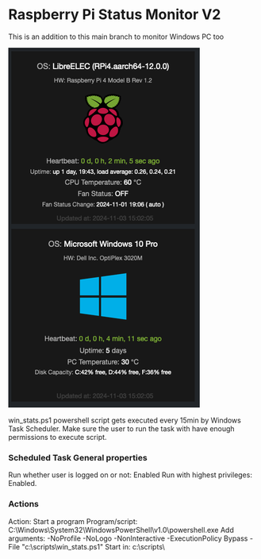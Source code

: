 <h1>Raspberry Pi Status Monitor V2</h1>

This is an addition to this main branch to monitor Windows PC too

![alt text](https://github.com/kkuderko/raspberry-pi-status-monitor/blob/v2/screenshot02.png)

win_stats.ps1 powershell script gets executed every 15min by Windows Task Scheduler.
Make sure the user to run the task with have enough permissions to execute script.

<h3>Scheduled Task General properties</h3>
Run whether user is logged on or not: Enabled
Run with highest privileges: Enabled.

<h3>Actions</h3>

Action: Start a program
Program/script: C:\Windows\System32\WindowsPowerShell\v1.0\powershell.exe
Add arguments: -NoProfile -NoLogo -NonInteractive -ExecutionPolicy Bypass -File "c:\scripts\win_stats.ps1"
Start in: c:\scripts\
